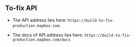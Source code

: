 To-fix API
---

- The API address lies here: `https://build-to-fix-production.mapbox.com`.

- The docs of API  address lies here: `https://build-to-fix-production.mapbox.com/docs`
